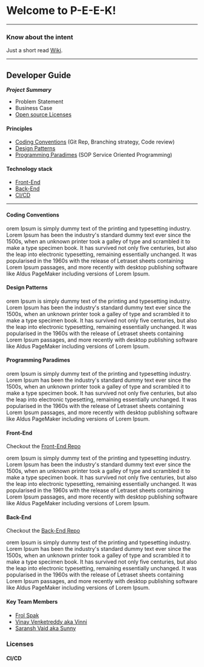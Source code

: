 # Welcome to P-E-E-K!


***
### Know about the intent
Just a short read [Wiki](https://github.com/Unorthdox-Developers/peek/wiki). 


*** 
## Developer Guide

***Project Summary***
- Problem Statement
- Business Case
- [Open source Licenses](#licenses)


#### Principles   
- [Coding Conventions](#coding_conventions) (Git Rep, Branching strategy, Code review)
- [Design Patterns](#design_patterns)
- [Programming Paradimes](#programming_paradimes) (SOP Service Oriented Programming)

#### Technology stack

  - [Front-End](#frontend)
  - [Back-End](#backend)
  - [CI/CD](#cicd)
  

***
<a name="coding_conventions"></a>
#### Coding Conventions

orem Ipsum is simply dummy text of the printing and typesetting industry. Lorem Ipsum has been the industry's standard dummy text ever since the 1500s, when an unknown printer took a galley of type and scrambled it to make a type specimen book. It has survived not only five centuries, but also the leap into electronic typesetting, remaining essentially unchanged. It was popularised in the 1960s with the release of Letraset sheets containing Lorem Ipsum passages, and more recently with desktop publishing software like Aldus PageMaker including versions of Lorem Ipsum.

<a name="design_patterns"></a>
#### Design Patterns

orem Ipsum is simply dummy text of the printing and typesetting industry. Lorem Ipsum has been the industry's standard dummy text ever since the 1500s, when an unknown printer took a galley of type and scrambled it to make a type specimen book. It has survived not only five centuries, but also the leap into electronic typesetting, remaining essentially unchanged. It was popularised in the 1960s with the release of Letraset sheets containing Lorem Ipsum passages, and more recently with desktop publishing software like Aldus PageMaker including versions of Lorem Ipsum.

<a name="programming_paradimes"></a>
#### Programming Paradimes

orem Ipsum is simply dummy text of the printing and typesetting industry. Lorem Ipsum has been the industry's standard dummy text ever since the 1500s, when an unknown printer took a galley of type and scrambled it to make a type specimen book. It has survived not only five centuries, but also the leap into electronic typesetting, remaining essentially unchanged. It was popularised in the 1960s with the release of Letraset sheets containing Lorem Ipsum passages, and more recently with desktop publishing software like Aldus PageMaker including versions of Lorem Ipsum.

<a name="frontend"></a>
#### Front-End
Checkout the [Front-End Repo](https://github.com/Unorthdox-Developers/peek-frontend)

orem Ipsum is simply dummy text of the printing and typesetting industry. Lorem Ipsum has been the industry's standard dummy text ever since the 1500s, when an unknown printer took a galley of type and scrambled it to make a type specimen book. It has survived not only five centuries, but also the leap into electronic typesetting, remaining essentially unchanged. It was popularised in the 1960s with the release of Letraset sheets containing Lorem Ipsum passages, and more recently with desktop publishing software like Aldus PageMaker including versions of Lorem Ipsum.

<a name="backend"></a>
#### Back-End
Checkout the [Back-End Repo](https://github.com/Unorthdox-Developers/peek-backend)

orem Ipsum is simply dummy text of the printing and typesetting industry. Lorem Ipsum has been the industry's standard dummy text ever since the 1500s, when an unknown printer took a galley of type and scrambled it to make a type specimen book. It has survived not only five centuries, but also the leap into electronic typesetting, remaining essentially unchanged. It was popularised in the 1960s with the release of Letraset sheets containing Lorem Ipsum passages, and more recently with desktop publishing software like Aldus PageMaker including versions of Lorem Ipsum.


<a name="key_team_members"></a>
#### Key Team Members
- [Frol Spak](https://github.com/FrolShpak)
- [Vinay Venketreddy aka Vinni](https://github.com/vinaynv3)
- [Saransh Vaid aka Sunny](https://github.com/saranshvaid8)

<a name="licenses"></a>
### Licenses

<a name="cicd"></a>
#### CI/CD


